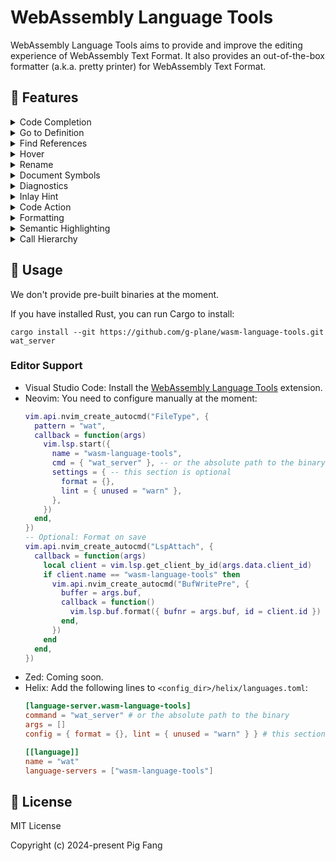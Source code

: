 # WebAssembly Language Tools

WebAssembly Language Tools aims to provide and improve the editing experience of WebAssembly Text Format.
It also provides an out-of-the-box formatter (a.k.a. pretty printer) for WebAssembly Text Format.

## 📌 Features

<details>
  <summary>Code Completion</summary>
  <picture>
    <source media="(prefers-color-scheme: light)" srcset="https://github.com/user-attachments/assets/0185b411-a6cf-4372-9232-39e1c211a414">
    <source media="(prefers-color-scheme: dark)" srcset="https://github.com/user-attachments/assets/c91ced71-1f49-41bc-b153-56230236d5bb">
    <img src="https://github.com/user-attachments/assets/0185b411-a6cf-4372-9232-39e1c211a414">
  </picture>
</details>

<details>
  <summary>Go to Definition</summary>
  <picture>
    <source media="(prefers-color-scheme: light)" srcset="https://github.com/user-attachments/assets/cf803292-f17f-46f2-b091-79468e3ed73f">
    <source media="(prefers-color-scheme: dark)" srcset="https://github.com/user-attachments/assets/7006d7cd-6ebc-46dc-804c-0a7c06defbdc">
    <img src="https://github.com/user-attachments/assets/cf803292-f17f-46f2-b091-79468e3ed73f">
  </picture>
</details>

<details>
  <summary>Find References</summary>
  <picture>
    <source media="(prefers-color-scheme: light)" srcset="https://github.com/user-attachments/assets/f680a504-132d-469a-bd02-17f73ecb83f1">
    <source media="(prefers-color-scheme: dark)" srcset="https://github.com/user-attachments/assets/55b1b3be-4f9c-4870-a02d-826f4f18c2ba">
    <img src="https://github.com/user-attachments/assets/f680a504-132d-469a-bd02-17f73ecb83f1">
  </picture>
</details>

<details>
  <summary>Hover</summary>
  <picture>
    <source media="(prefers-color-scheme: light)" srcset="https://github.com/user-attachments/assets/30e9e84b-58c0-44ab-a249-da10f234d705">
    <source media="(prefers-color-scheme: dark)" srcset="https://github.com/user-attachments/assets/59520e97-8b34-4440-ada8-7f16cf2e1c2d">
    <img src="https://github.com/user-attachments/assets/30e9e84b-58c0-44ab-a249-da10f234d705">
  </picture>
</details>

<details>
  <summary>Rename</summary>
  <picture>
    <source media="(prefers-color-scheme: light)" srcset="https://github.com/user-attachments/assets/fc566c85-e99d-4cc6-93dc-a3e49248e745">
    <source media="(prefers-color-scheme: dark)" srcset="https://github.com/user-attachments/assets/60b65b98-55e4-4cee-9ffd-3531466de2fb">
    <img src="https://github.com/user-attachments/assets/fc566c85-e99d-4cc6-93dc-a3e49248e745">
  </picture>
</details>

<details>
  <summary>Document Symbols</summary>
  <picture>
    <source media="(prefers-color-scheme: light)" srcset="https://github.com/user-attachments/assets/91ab73f6-577e-445e-913f-f16c754b9701">
    <source media="(prefers-color-scheme: dark)" srcset="https://github.com/user-attachments/assets/5447a407-fba2-4e65-ab45-9ef423009999">
    <img src="https://github.com/user-attachments/assets/91ab73f6-577e-445e-913f-f16c754b9701">
  </picture>
</details>

<details>
  <summary>Diagnostics</summary>
  <picture>
    <source media="(prefers-color-scheme: light)" srcset="https://github.com/user-attachments/assets/7f90d054-7a0b-4a59-8239-9927a2cec14f">
    <source media="(prefers-color-scheme: dark)" srcset="https://github.com/user-attachments/assets/c2db6cc7-3c4c-428c-a1ef-4e5464095da8">
    <img src="https://github.com/user-attachments/assets/7f90d054-7a0b-4a59-8239-9927a2cec14f">
  </picture>
</details>

<details>
  <summary>Inlay Hint</summary>
  <picture>
    <source media="(prefers-color-scheme: light)" srcset="https://github.com/user-attachments/assets/e63e0ed1-05ab-42bb-9180-4611f008a198">
    <source media="(prefers-color-scheme: dark)" srcset="https://github.com/user-attachments/assets/234ff428-f0e6-49f9-80e9-97417ea99e24">
    <img src="https://github.com/user-attachments/assets/e63e0ed1-05ab-42bb-9180-4611f008a198">
  </picture>
</details>

<details>
  <summary>Code Action</summary>
  <picture>
    <source media="(prefers-color-scheme: light)" srcset="https://github.com/user-attachments/assets/2048edca-f542-4bdf-b2e8-a57c49559ccc">
    <source media="(prefers-color-scheme: dark)" srcset="https://github.com/user-attachments/assets/73052830-26dd-4434-b6ed-84ec742434c9">
    <img src="https://github.com/user-attachments/assets/2048edca-f542-4bdf-b2e8-a57c49559ccc">
  </picture>
</details>

<details>
  <summary>Formatting</summary>
  <picture>
    <source media="(prefers-color-scheme: light)" srcset="https://github.com/user-attachments/assets/3f164aa7-12ec-4377-a510-cb325a8c0a98">
    <source media="(prefers-color-scheme: dark)" srcset="https://github.com/user-attachments/assets/9f56b529-a390-4db1-9468-73e1875146d2">
    <img src="https://github.com/user-attachments/assets/3f164aa7-12ec-4377-a510-cb325a8c0a98">
  </picture>
</details>

<details>
  <summary>Semantic Highlighting</summary>
  <picture>
    <source media="(prefers-color-scheme: light)" srcset="https://github.com/user-attachments/assets/1d4fa62b-48fb-4d12-a2f7-392c8805dc9f">
    <source media="(prefers-color-scheme: dark)" srcset="https://github.com/user-attachments/assets/06c94113-4698-4b4d-8ca2-e2edc890ff02">
    <img src="https://github.com/user-attachments/assets/1d4fa62b-48fb-4d12-a2f7-392c8805dc9f">
  </picture>
</details>

<details>
  <summary>Call Hierarchy</summary>
  <picture>
    <source media="(prefers-color-scheme: light)" srcset="https://github.com/user-attachments/assets/374db3a2-6b0c-4235-9a8c-c37e196ced53">
    <source media="(prefers-color-scheme: dark)" srcset="https://github.com/user-attachments/assets/8bbb9e85-4750-41a7-958f-f55a2ec4c6ca">
    <img src="https://github.com/user-attachments/assets/374db3a2-6b0c-4235-9a8c-c37e196ced53">
  </picture>
  <picture>
    <source media="(prefers-color-scheme: light)" srcset="https://github.com/user-attachments/assets/97797d14-77fb-4505-b97c-70c6d0c80f81">
    <source media="(prefers-color-scheme: dark)" srcset="https://github.com/user-attachments/assets/c993d747-3744-465f-a520-2ec6a09158c9">
    <img src="https://github.com/user-attachments/assets/97797d14-77fb-4505-b97c-70c6d0c80f81">
  </picture>
</details>

## 🍵 Usage

We don't provide pre-built binaries at the moment.

If you have installed Rust, you can run Cargo to install:

```shell
cargo install --git https://github.com/g-plane/wasm-language-tools.git wat_server
```

### Editor Support

- Visual Studio Code: Install the [WebAssembly Language Tools](https://marketplace.visualstudio.com/items?itemName=gplane.wasm-language-tools) extension.
- Neovim: You need to configure manually at the moment:
  ```lua
  vim.api.nvim_create_autocmd("FileType", {
    pattern = "wat",
    callback = function(args)
      vim.lsp.start({
        name = "wasm-language-tools",
        cmd = { "wat_server" }, -- or the absolute path to the binary
        settings = { -- this section is optional
          format = {},
          lint = { unused = "warn" },
        },
      })
    end,
  })
  -- Optional: Format on save
  vim.api.nvim_create_autocmd("LspAttach", {
    callback = function(args)
      local client = vim.lsp.get_client_by_id(args.data.client_id)
      if client.name == "wasm-language-tools" then
        vim.api.nvim_create_autocmd("BufWritePre", {
          buffer = args.buf,
          callback = function()
            vim.lsp.buf.format({ bufnr = args.buf, id = client.id })
          end,
        })
      end
    end,
  })
  ```
- Zed: Coming soon.
- Helix: Add the following lines to `<config_dir>/helix/languages.toml`:
  ```toml
  [language-server.wasm-language-tools]
  command = "wat_server" # or the absolute path to the binary
  args = []
  config = { format = {}, lint = { unused = "warn" } } # this section is optional

  [[language]]
  name = "wat"
  language-servers = ["wasm-language-tools"]
  ```

## 📜 License

MIT License

Copyright (c) 2024-present Pig Fang
